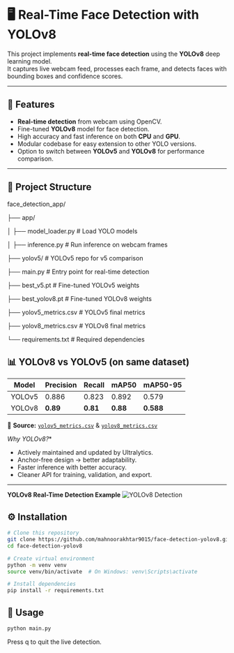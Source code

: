 # 🖥 Real-Time Face Detection with YOLOv8

This project implements **real-time face detection** using the **YOLOv8** deep learning model.  
It captures live webcam feed, processes each frame, and detects faces with bounding boxes and confidence scores.

---

## 🚀 Features
- **Real-time detection** from webcam using OpenCV.
- Fine-tuned **YOLOv8** model for face detection.
- High accuracy and fast inference on both **CPU** and **GPU**.
- Modular codebase for easy extension to other YOLO versions.
- Option to switch between **YOLOv5** and **YOLOv8** for performance comparison.

---

## 📂 Project Structure
face_detection_app/

├── app/

│ ├── model_loader.py # Load YOLO models

│ ├── inference.py # Run inference on webcam frames

├── yolov5/ # YOLOv5 repo for v5 comparison

├── main.py # Entry point for real-time detection

├── best_v5.pt # Fine-tuned YOLOv5 weights

├── best_yolov8.pt # Fine-tuned YOLOv8 weights

├── yolov5_metrics.csv # YOLOv5 final metrics

├── yolov8_metrics.csv # YOLOv8 final metrics

└── requirements.txt # Required dependencies



## 📊 YOLOv8 vs YOLOv5 (on same dataset)
| Model   | Precision | Recall | mAP50 | mAP50-95 |
|---------|-----------|--------|-------|----------|
| YOLOv5  | 0.886     | 0.823  | 0.892 | 0.579    |
| YOLOv8  | **0.89**  | **0.81** | **0.88** | **0.588** |


📁 **Source:** [`yolov5_metrics.csv`](yolov5_metrics.csv) & [`yolov8_metrics.csv`](yolov8_metrics.csv)


*Why YOLOv8?**
- Actively maintained and updated by Ultralytics.
- Anchor-free design → better adaptability.
- Faster inference with better accuracy.
- Cleaner API for training, validation, and export.

---


**YOLOv8 Real-Time Detection Example**
![YOLOv8 Detection](assets/1.jpg) 


## ⚙️ Installation
```bash
# Clone this repository
git clone https://github.com/mahnoorakhtar9015/face-detection-yolov8.git
cd face-detection-yolov8

# Create virtual environment
python -m venv venv
source venv/bin/activate  # On Windows: venv\Scripts\activate

# Install dependencies
pip install -r requirements.txt
```

## 🏃 Usage

```bash
python main.py


```
Press q to quit the live detection.